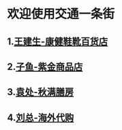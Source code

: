 # 欢迎使用交通一条街

## 1.[王建生-康健鞋靴百货店](http://ww1.sinaimg.cn/large/007FrDuJly1g1098pk2qjj30iu0p8jtj.jpg)
## 2.[子鱼-紫金商品店](http://ww1.sinaimg.cn/large/007FrDuJly1g109rn3id3j30b30eu0th.jpg)
## 3.[袁处-秋满膳房](http://ww1.sinaimg.cn/large/007FrDuJly1g109r98e12j30v915rjux.jpg)
## 4.[刘总-海外代购](http://ww1.sinaimg.cn/large/007FrDuJly1g109ryxcbkj30iu0p8n6v.jpg)

